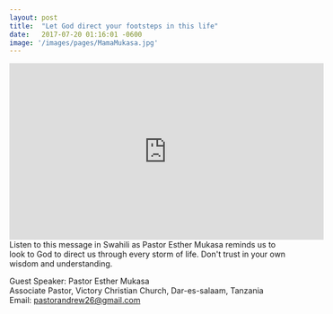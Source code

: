 ```yaml
---
layout: post
title:  "Let God direct your footsteps in this life"
date:   2017-07-20 01:16:01 -0600
image: '/images/pages/MamaMukasa.jpg'
---
```

<iframe width="560" height="315" src="https://www.youtube.com/embed/wk_LCLBVk4Q" frameborder="0" allowfullscreen></iframe>
Listen to this message in Swahili as Pastor Esther Mukasa reminds us to look to God to direct us through every storm of life. Don't trust in your own wisdom and understanding.

Guest Speaker: Pastor Esther Mukasa <br>
Associate Pastor, Victory Christian Church, Dar-es-salaam, Tanzania <br>
Email: pastorandrew26@gmail.com



